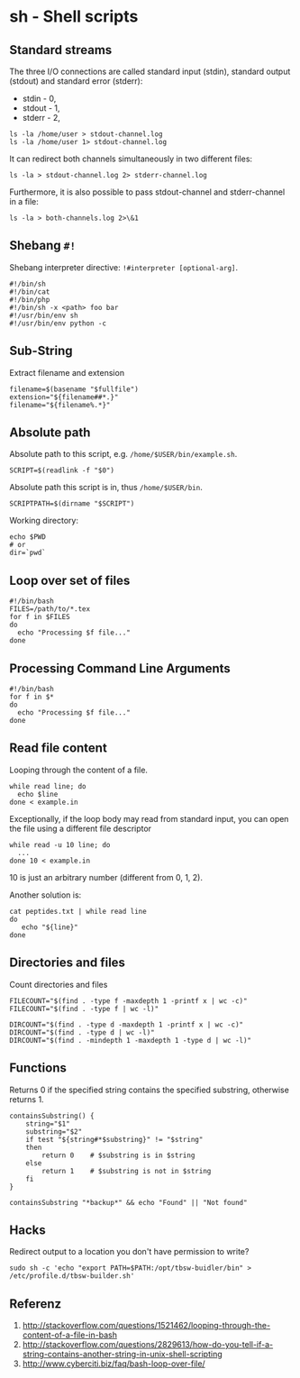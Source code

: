 # sh - Shell scripts 

## Standard streams
The three I/O connections are called standard input (stdin), standard output (stdout) and standard error (stderr):

*	stdin  - 0,
*	stdout - 1,
*	stderr - 2,

```
ls -la /home/user > stdout-channel.log
ls -la /home/user 1> stdout-channel.log
```

It can redirect both channels simultaneously in two different files:
```
ls -la > stdout-channel.log 2> stderr-channel.log
```

Furthermore, it is also possible to pass stdout-channel and stderr-channel in a file:
```
ls -la > both-channels.log 2>\&1 
```

## Shebang `#!`
Shebang interpreter directive: `!#interpreter [optional-arg]`.
```
#!/bin/sh    
#!/bin/cat
#!/bin/php
#!/bin/sh -x <path> foo bar
#!/usr/bin/env sh
#!/usr/bin/env python -c
```

## Sub-String
Extract filename and extension
```
filename=$(basename "$fullfile")
extension="${filename##*.}"
filename="${filename%.*}"
```

## Absolute path
Absolute path to this script, e.g. `/home/$USER/bin/example.sh`.
```
SCRIPT=$(readlink -f "$0")
```
Absolute path this script is in, thus `/home/$USER/bin`.
```
SCRIPTPATH=$(dirname "$SCRIPT")
```
Working directory:
```
echo $PWD
# or
dir=`pwd`
```

## Loop over set of files
```
#!/bin/bash
FILES=/path/to/*.tex
for f in $FILES
do
  echo "Processing $f file..."
done
```

## Processing Command Line Arguments
```
#!/bin/bash
for f in $*
do
  echo "Processing $f file..."
done
```

## Read file content
Looping through the content of a file. 
```
while read line; do
  echo $line
done < example.in
```
Exceptionally, if the loop body may read from standard input, you can open the file using a different file descriptor
```
while read -u 10 line; do
  ...
done 10 < example.in
```
10 is just an arbitrary number (different from 0, 1, 2).

Another solution is:
```
cat peptides.txt | while read line
do
   echo "${line}"
done
```
## Directories and files
Count directories and files
```
FILECOUNT="$(find . -type f -maxdepth 1 -printf x | wc -c)"
FILECOUNT="$(find . -type f | wc -l)"

DIRCOUNT="$(find . -type d -maxdepth 1 -printf x | wc -c)"
DIRCOUNT="$(find . -type d | wc -l)"
DIRCOUNT="$(find . -mindepth 1 -maxdepth 1 -type d | wc -l)"
```

## Functions 
Returns 0 if the specified string contains the specified substring, otherwise returns 1.
```
containsSubstring() {
    string="$1"
    substring="$2"
    if test "${string#*$substring}" != "$string"
    then
        return 0    # $substring is in $string
    else
        return 1    # $substring is not in $string
    fi
}

containsSubstring "*backup*" && echo "Found" || "Not found"
```

## Hacks
Redirect output to a location you don't have permission to write?
```
sudo sh -c 'echo "export PATH=$PATH:/opt/tbsw-buidler/bin" > /etc/profile.d/tbsw-builder.sh'
```

## Referenz
1. http://stackoverflow.com/questions/1521462/looping-through-the-content-of-a-file-in-bash
2. http://stackoverflow.com/questions/2829613/how-do-you-tell-if-a-string-contains-another-string-in-unix-shell-scripting
3. http://www.cyberciti.biz/faq/bash-loop-over-file/
